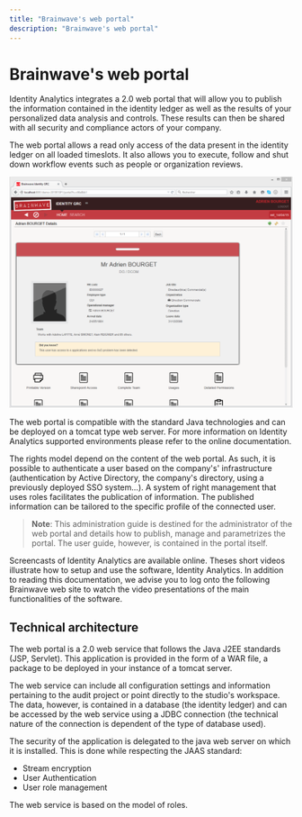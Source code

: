 ```yaml
---
title: "Brainwave's web portal"
description: "Brainwave's web portal"
---
```


# Brainwave's web portal

Identity Analytics integrates a 2.0 web portal that will allow you to publish the information contained in the identity ledger as well as the results of your personalized data analysis and controls. These results can then be shared with all security and compliance actors of your company.  

The web portal allows a read only access of the data present in the identity ledger on all loaded timeslots. It also allows you to execute, follow and shut down workflow events such as people or organization reviews.  

![Web portal](../images/webportal-detailPage.png "Web portal")  

The web portal is compatible with the standard Java technologies and can be deployed on a tomcat type web server. For more information on Identity Analytics supported environments please refer to the online documentation.  

The rights model depend on the content of the web portal. As such, it is possible to authenticate a user based on the company's' infrastructure (authentication by Active Directory, the company's directory, using a previously deployed SSO system...). A system of right management that uses roles facilitates the publication of information. The published information can be tailored to the specific profile of the connected user.  

> **Note**: This administration guide is destined for the administrator of the web portal and details how to publish, manage and parametrizes the portal. The user guide, however, is contained in the portal itself.  

Screencasts of Identity Analytics are available online. Theses short videos illustrate how to setup and use the software, Identity Analytics. In addition to reading this documentation, we advise you to log onto the following Brainwave web site to watch the video presentations of the main functionalities of the software.  

## Technical architecture

The web portal is a 2.0 web service that follows the Java J2EE standards (JSP, Servlet). This application is provided in the form of a WAR file, a package to be deployed in your instance of a tomcat server.  

The web service can include all configuration settings and information pertaining to the audit project or point directly to the studio's workspace. The data, however, is contained in a database (the identity ledger) and can be accessed by the web service using a JDBC connection (the technical nature of the connection is dependent of the type of database used).  

The security of the application is delegated to the java web server on which it is installed. This is done while respecting the JAAS standard:  

- Stream encryption
- User Authentication
- User role management  

The web service is based on the model of roles.  
